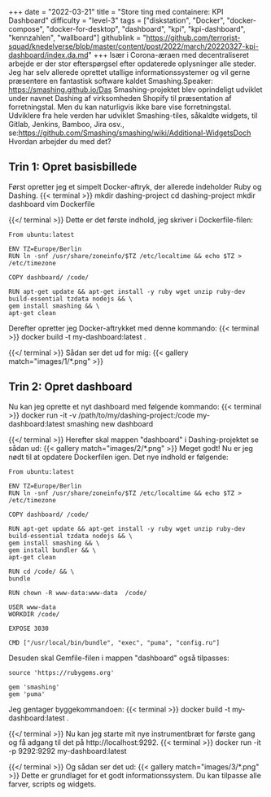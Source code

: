 +++
date = "2022-03-21"
title = "Store ting med containere: KPI Dashboard"
difficulty = "level-3"
tags = ["diskstation", "Docker", "docker-compose", "docker-for-desktop", "dashboard", "kpi", "kpi-dashboard", "kennzahlen", "wallboard"]
githublink = "https://github.com/terrorist-squad/knedelverse/blob/master/content/post/2022/march/20220327-kpi-dashboard/index.da.md"
+++
Især i Corona-æraen med decentraliseret arbejde er der stor efterspørgsel efter opdaterede oplysninger alle steder. Jeg har selv allerede oprettet utallige informationssystemer og vil gerne præsentere en fantastisk software kaldet Smashing.Speaker: https://smashing.github.io/Das Smashing-projektet blev oprindeligt udviklet under navnet Dashing af virksomheden Shopify til præsentation af forretningstal. Men du kan naturligvis ikke bare vise forretningstal. Udviklere fra hele verden har udviklet Smashing-tiles, såkaldte widgets, til Gitlab, Jenkins, Bamboo, Jira osv., se:https://github.com/Smashing/smashing/wiki/Additional-WidgetsDoch Hvordan arbejder du med det?
## Trin 1: Opret basisbillede
Først opretter jeg et simpelt Docker-aftryk, der allerede indeholder Ruby og Dashing.
{{< terminal >}}
mkdir dashing-project
cd dashing-project
mkdir dashboard
vim Dockerfile

{{</ terminal >}}
Dette er det første indhold, jeg skriver i Dockerfile-filen:
```
From ubuntu:latest
 
ENV TZ=Europe/Berlin
RUN ln -snf /usr/share/zoneinfo/$TZ /etc/localtime && echo $TZ > /etc/timezone

COPY dashboard/ /code/

RUN apt-get update && apt-get install -y ruby wget unzip ruby-dev build-essential tzdata nodejs && \
gem install smashing && \
apt-get clean

```
Derefter opretter jeg Docker-aftrykket med denne kommando:
{{< terminal >}}
docker build -t my-dashboard:latest .

{{</ terminal >}}
Sådan ser det ud for mig:
{{< gallery match="images/1/*.png" >}}

## Trin 2: Opret dashboard
Nu kan jeg oprette et nyt dashboard med følgende kommando:
{{< terminal >}}
docker run -it -v /path/to/my/dashing-project:/code my-dashboard:latest smashing new dashboard

{{</ terminal >}}
Herefter skal mappen "dashboard" i Dashing-projektet se sådan ud:
{{< gallery match="images/2/*.png" >}}
Meget godt! Nu er jeg nødt til at opdatere Dockerfilen igen. Det nye indhold er følgende:
```
From ubuntu:latest
 
ENV TZ=Europe/Berlin
RUN ln -snf /usr/share/zoneinfo/$TZ /etc/localtime && echo $TZ > /etc/timezone
 
COPY dashboard/ /code/
 
RUN apt-get update && apt-get install -y ruby wget unzip ruby-dev build-essential tzdata nodejs && \
gem install smashing && \
gem install bundler && \
apt-get clean
 
RUN cd /code/ && \
bundle
 
RUN chown -R www-data:www-data  /code/

USER www-data
WORKDIR /code/

EXPOSE 3030

CMD ["/usr/local/bin/bundle", "exec", "puma", "config.ru"]

```
Desuden skal Gemfile-filen i mappen "dashboard" også tilpasses:
```
source 'https://rubygems.org'

gem 'smashing'
gem 'puma'

```
Jeg gentager byggekommandoen:
{{< terminal >}}
docker build -t my-dashboard:latest .

{{</ terminal >}}
Nu kan jeg starte mit nye instrumentbræt for første gang og få adgang til det på http://localhost:9292.
{{< terminal >}}
docker run -it -p 9292:9292 my-dashboard:latest

{{</ terminal >}}
Og sådan ser det ud:
{{< gallery match="images/3/*.png" >}}
Dette er grundlaget for et godt informationssystem. Du kan tilpasse alle farver, scripts og widgets.
